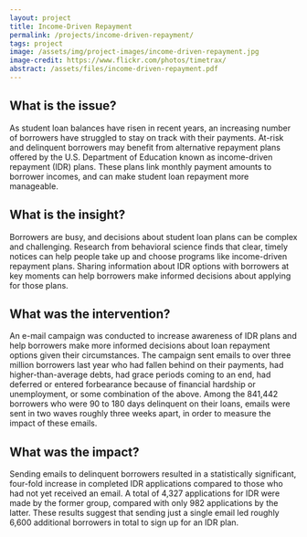 ```yaml
---
layout: project
title: Income-Driven Repayment
permalink: /projects/income-driven-repayment/
tags: project
image: /assets/img/project-images/income-driven-repayment.jpg
image-credit: https://www.flickr.com/photos/timetrax/
abstract: /assets/files/income-driven-repayment.pdf
---
```

## What is the issue?

As student loan balances have risen in recent years, an increasing number of borrowers have struggled to stay on track with their payments. At-risk and delinquent borrowers may benefit from alternative repayment plans offered by the U.S. Department of Education known as income-driven repayment (IDR) plans. These plans link monthly payment amounts to borrower incomes, and can make student loan repayment more manageable.

## What is the insight?

Borrowers are busy, and decisions about student loan plans can be complex and challenging. Research from behavioral science finds that clear, timely notices can help people take up and choose programs like income-driven repayment plans. Sharing information about IDR options with borrowers at key moments can help borrowers make informed decisions about applying for those plans.

## What was the intervention?

An e-mail campaign was conducted to increase awareness of IDR plans and help borrowers make more informed decisions about loan repayment options given their circumstances. The campaign sent emails to over three million borrowers last year who had fallen behind on their payments, had higher-than-average debts, had grace periods coming to an end, had deferred or entered forbearance because of financial hardship or unemployment, or some combination of the above. Among the 841,442 borrowers who were 90 to 180 days delinquent on their loans, emails were sent in two waves roughly three weeks apart, in order to measure the impact of these emails.

## What was the impact?

Sending emails to delinquent borrowers resulted in a statistically significant, four-fold increase in completed IDR applications compared to those who had not yet received an email. A total of 4,327 applications for IDR were made by the former group, compared with only 982 applications by the latter. These results suggest that sending just a single email led roughly 6,600 additional borrowers in total to sign up for an IDR plan.
